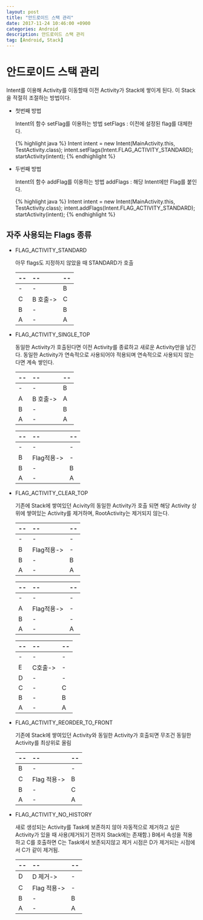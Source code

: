 ```yaml
---
layout: post
title: "안드로이드 스택 관리"
date: 2017-11-24 10:46:00 +0900
categories: Android
description: 안드로이드 스택 관리
tag: [Android, Stack]
---
```

# 안드로이드 스택 관리

Intent를 이용해 Activity를 이동할때 이전 Activity가 Stack에 쌓이게 된다. 이 Stack을 적절히 조절하는 방법이다.

- 첫번째 방법

    Intent의 함수 setFlag를 이용하는 방법
    setFlags : 이전에 설정된 flag를 대체한다.

	{% highlight java %}
    Intent intent = new Intent(MainActivity.this, TestActivity.class);
    intent.setFlags(Intent.FLAG_ACTIVITY_STANDARD);
    startActivity(intent);
    {% endhighlight %}

- 두번째 방법

	Intent의 함수 addFlag를 이용하는 방법
    addFlags : 해당 Intent에만 Flag를 붙인다.

    {% highlight java %}
    Intent intent = new Intent(MainActivity.this, TestActivity.class);
    intent.addFlags(Intent.FLAG_ACTIVITY_STANDARD);
    startActivity(intent);
    {% endhighlight %}

## 자주 사용되는 Flags 종류

- FLAG_ACTIVITY_STANDARD

	아무 flags도 지정하지 않았을 때 STANDARD가 호출

	|--|--|--|
	|:--|:--|:--|
	|-|-|B|
	|C|B 호출->|C|
	|B|-|B|
	|A|-|A|

- FLAG_ACTIVITY_SINGLE_TOP

	동일한 Activity가 호출된다면 이전 Activity를 종료하고 새로운 Activity만을 남긴다.
	동일한 Activity가 연속적으로 사용되어야 적용되며
    연속적으로 사용되지 않는다면 계속 쌓인다.

	|--|--|--|
	|:--|:--|:--|
	|-|-|B|
	|A|B 호출->|A|
	|B|-|B|
	|A|-|A|

	|--|--|--|
	|:--|:--|:--|
	|-|-|-|
	|B|Flag적용->|-|
	|B|-|B|
	|A|-|A|

- FLAG_ACTIVITY_CLEAR_TOP

	기존에 Stack에 쌓여있던 Acivity의 동일한 Activity가 호출 되면 해당 Activity 상위에 쌓여있는 Activity를 제거하며, RootActivity는 제거되지 않는다.

	|--|--|--|
	|:--|:--|:--|
	|-|-|-|
	|B|Flag적용->|-|
	|B|-|B|
	|A|-|A|

	|--|--|--|
	|:--|:--|:--|
	|-|-|-|
	|A|Flag적용->|-|
	|B|-|-|
	|A|-|A|

	|--|--|--|
	|:--|:--|:--|
	|-|-|-|
	|E|C호출->|-|
	|D|-|-|
	|C|-|C|
	|B|-|B|
	|A|-|A|

- FLAG_ACTIVITY_REORDER_TO_FRONT

	기존에 Stack에 쌓여있던 Activity와 동일한 Activity가 호출되면 무조건 동일한 Activity를 최상위로 올림

	|--|--|--|
	|:--|:--|:--|
	|B|-|-|
	|C|Flag 적용->|B|
	|B|-|C|
	|A|-|A|

- FLAG_ACTIVITY_NO_HISTORY

	새로 생성되는 Activity를 Task에 보존하지 않아 자동적으로 제거하고 싶은 Activity가 있을 때 사용(제거되기 전까지 Stack에는 존재함.)
	B에서 속성을 적용하고 C를 호출하면 C는 Task에서 보존되지않고 제거 시점은 D가 제거되는 시점에서 C가 같이 제거됨.

	|--|--|--|
	|:--|:--|:--|
	|D|D 제거->|-|
	|C|Flag 적용->|-|
	|B|-|B|
	|A|-|A|